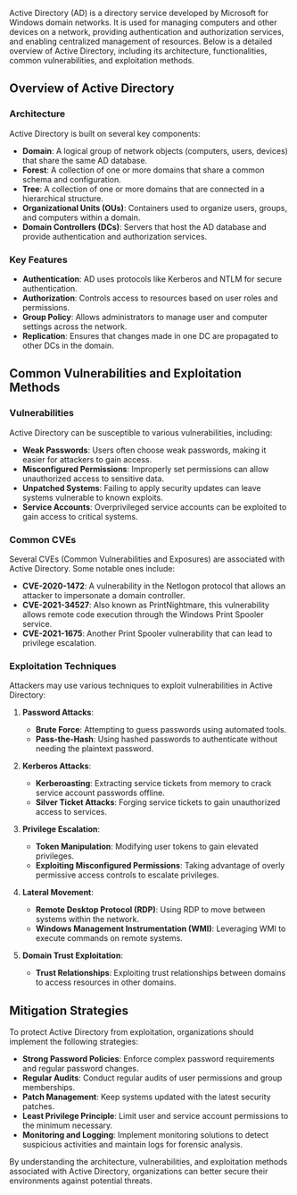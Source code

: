 Active Directory (AD) is a directory service developed by Microsoft for Windows domain networks. It is used for managing computers and other devices on a network, providing authentication and authorization services, and enabling centralized management of resources. Below is a detailed overview of Active Directory, including its architecture, functionalities, common vulnerabilities, and exploitation methods.
## Overview of Active Directory

### Architecture
Active Directory is built on several key components:

- **Domain**: A logical group of network objects (computers, users, devices) that share the same AD database.
- **Forest**: A collection of one or more domains that share a common schema and configuration.
- **Tree**: A collection of one or more domains that are connected in a hierarchical structure.
- **Organizational Units (OUs)**: Containers used to organize users, groups, and computers within a domain.
- **Domain Controllers (DCs)**: Servers that host the AD database and provide authentication and authorization services.

### Key Features
- **Authentication**: AD uses protocols like Kerberos and NTLM for secure authentication.
- **Authorization**: Controls access to resources based on user roles and permissions.
- **Group Policy**: Allows administrators to manage user and computer settings across the network.
- **Replication**: Ensures that changes made in one DC are propagated to other DCs in the domain.

## Common Vulnerabilities and Exploitation Methods

### Vulnerabilities
Active Directory can be susceptible to various vulnerabilities, including:

- **Weak Passwords**: Users often choose weak passwords, making it easier for attackers to gain access.
- **Misconfigured Permissions**: Improperly set permissions can allow unauthorized access to sensitive data.
- **Unpatched Systems**: Failing to apply security updates can leave systems vulnerable to known exploits.
- **Service Accounts**: Overprivileged service accounts can be exploited to gain access to critical systems.

### Common CVEs
Several CVEs (Common Vulnerabilities and Exposures) are associated with Active Directory. Some notable ones include:

- **CVE-2020-1472**: A vulnerability in the Netlogon protocol that allows an attacker to impersonate a domain controller.
- **CVE-2021-34527**: Also known as PrintNightmare, this vulnerability allows remote code execution through the Windows Print Spooler service.
- **CVE-2021-1675**: Another Print Spooler vulnerability that can lead to privilege escalation.

### Exploitation Techniques
Attackers may use various techniques to exploit vulnerabilities in Active Directory:

1. **Password Attacks**:
   - **Brute Force**: Attempting to guess passwords using automated tools.
   - **Pass-the-Hash**: Using hashed passwords to authenticate without needing the plaintext password.

2. **Kerberos Attacks**:
   - **Kerberoasting**: Extracting service tickets from memory to crack service account passwords offline.
   - **Silver Ticket Attacks**: Forging service tickets to gain unauthorized access to services.

3. **Privilege Escalation**:
   - **Token Manipulation**: Modifying user tokens to gain elevated privileges.
   - **Exploiting Misconfigured Permissions**: Taking advantage of overly permissive access controls to escalate privileges.

4. **Lateral Movement**:
   - **Remote Desktop Protocol (RDP)**: Using RDP to move between systems within the network.
   - **Windows Management Instrumentation (WMI)**: Leveraging WMI to execute commands on remote systems.

5. **Domain Trust Exploitation**:
   - **Trust Relationships**: Exploiting trust relationships between domains to access resources in other domains.

## Mitigation Strategies

To protect Active Directory from exploitation, organizations should implement the following strategies:

- **Strong Password Policies**: Enforce complex password requirements and regular password changes.
- **Regular Audits**: Conduct regular audits of user permissions and group memberships.
- **Patch Management**: Keep systems updated with the latest security patches.
- **Least Privilege Principle**: Limit user and service account permissions to the minimum necessary.
- **Monitoring and Logging**: Implement monitoring solutions to detect suspicious activities and maintain logs for forensic analysis.

By understanding the architecture, vulnerabilities, and exploitation methods associated with Active Directory, organizations can better secure their environments against potential threats.